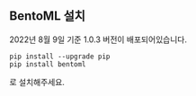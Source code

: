 ## BentoML 설치

2022년 8월 9일 기준 1.0.3 버전이 배포되어있습니다.

```shell
pip install --upgrade pip
pip install bentoml
```

로 설치해주세요.

